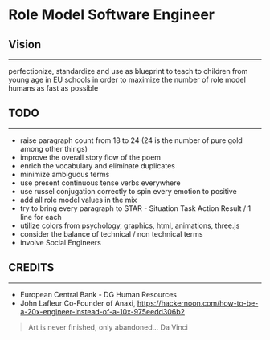 # Role Model Software Engineer

## Vision
---
perfectionize, standardize and use as blueprint to teach to children from young age in EU schools in order to maximize the number of role model humans as fast as possible

## TODO
---

* raise paragraph count from 18 to 24 (24 is the number of pure gold among other things)
* improve the overall story flow of the poem
* enrich the vocabulary and eliminate duplicates
* minimize ambiguous terms
* use present continuous tense verbs everywhere
* use russel conjugation correctly to spin every emotion to positive
* add all role model values in the mix
* try to bring every paragraph to STAR - Situation Task Action Result / 1 line for each
* utilize colors from psychology, graphics, html, animations, three.js
* consider the balance of technical / non technical terms
* involve Social Engineers

## CREDITS
---
* European Central Bank - DG Human Resources
* John Lafleur Co-Founder of Anaxi, https://hackernoon.com/how-to-be-a-20x-engineer-instead-of-a-10x-975eedd306b2

> Art is never finished, only abandoned...
> Da Vinci
